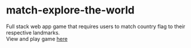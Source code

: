 # match-explore-the-world
Full stack web app game that requires users to match country flag to their respective landmarks. <br>
View and play game [here](https://match-explore-the-world.herokuapp.com/)
